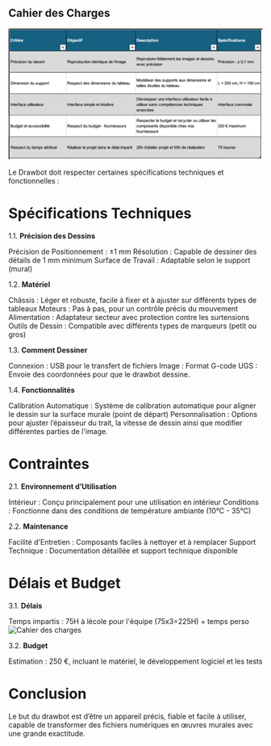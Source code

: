## **Cahier des Charges**

![Cahier des charges](images/TabCDC.jpg)

Le Drawbot doit respecter certaines spécifications techniques et fonctionnelles :

# Spécifications Techniques

1.1. **Précision des Dessins**

Précision de Positionnement : ±1 mm
Résolution : Capable de dessiner des détails de 1 mm minimum
Surface de Travail : Adaptable selon le support (mural) 

1.2. **Matériel**

Châssis : Léger et robuste, facile à fixer et à ajuster sur différents types de tableaux 
Moteurs : Pas à pas, pour un contrôle précis du mouvement
Alimentation : Adaptateur secteur avec protection contre les surtensions
Outils de Dessin : Compatible avec différents types de marqueurs (petit ou gros)

1.3. **Comment Dessiner**

Connexion : USB pour le transfert de fichiers 
Image : Format G-code
UGS : Envoie des coordonnées pour que le drawbot dessine.

1.4. **Fonctionnalités**

Calibration Automatique : Système de calibration automatique pour aligner le dessin sur la surface murale (point de départ)
Personnalisation : Options pour ajuster l’épaisseur du trait, la vitesse de dessin ainsi que modifier différentes parties de l'image.

# Contraintes

2.1. **Environnement d’Utilisation**

Intérieur : Conçu principalement pour une utilisation en intérieur
Conditions : Fonctionne dans des conditions de température ambiante (10°C - 35°C)

2.2. **Maintenance**

Facilité d'Entretien : Composants faciles à nettoyer et à remplacer
Support Technique : Documentation détaillée et support technique disponible

# Délais et Budget

3.1. **Délais**

Temps impartis : 75H à lécole pour l'équipe (75x3=225H) + temps perso
![Cahier des charges](images/délais.jpg)

3.2. **Budget**

Estimation : 250 €, incluant le matériel, le développement logiciel et les tests

# Conclusion


Le but du drawbot est d’être un appareil précis, fiable et facile à utiliser, capable de transformer des fichiers numériques en œuvres murales avec une grande exactitude. 
